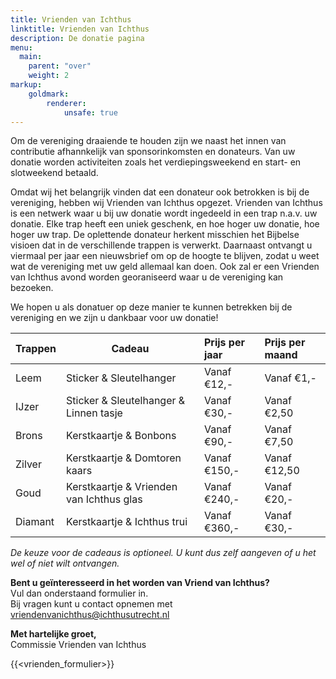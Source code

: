 ```yaml
---
title: Vrienden van Ichthus
linktitle: Vrienden van Ichthus
description: De donatie pagina
menu:
  main:
    parent: "over"
    weight: 2
markup:
    goldmark:
        renderer:
            unsafe: true
---
```


Om de vereniging draaiende te houden zijn we naast het innen van contributie afhannkelijk van sponsorinkomsten en donateurs. Van uw donatie worden activiteiten zoals het verdiepingsweekend en start- en slotweekend betaald.

Omdat wij het belangrijk vinden dat een donateur ook betrokken is bij de vereniging, hebben wij Vrienden van Ichthus opgezet. Vrienden van Ichthus is een netwerk waar u bij uw donatie wordt ingedeeld in een trap n.a.v. uw donatie. Elke trap heeft een uniek geschenk, en hoe hoger uw donatie, hoe hoger uw trap. De oplettende donateur herkent misschien het Bijbelse visioen dat in de verschillende trappen is verwerkt. Daarnaast ontvangt u viermaal per jaar een nieuwsbrief om op de hoogte te blijven, zodat u weet wat de vereniging met uw geld allemaal kan doen. Ook zal er een Vrienden van Ichthus avond worden georaniseerd waar u de vereniging kan bezoeken.

We hopen u als donatuer op deze manier te kunnen betrekken bij de vereniging en we zijn u dankbaar voor uw donatie!

| Trappen | Cadeau                                   | Prijs per jaar | Prijs per maand |
| :------ | ---------------------------------------- | :------------- | :-------------- |
| Leem    | Sticker & Sleutelhanger                  | Vanaf €12,-    | Vanaf €1,-      |
| IJzer   | Sticker & Sleutelhanger & Linnen tasje   | Vanaf €30,-    | Vanaf €2,50     |
| Brons   | Kerstkaartje & Bonbons                   | Vanaf €90,-    | Vanaf €7,50     |
| Zilver  | Kerstkaartje & Domtoren kaars            | Vanaf €150,-   | Vanaf €12,50    |
| Goud    | Kerstkaartje & Vrienden van Ichthus glas | Vanaf €240,-   | Vanaf €20,-     |
| Diamant | Kerstkaartje & Ichthus trui              | Vanaf €360,-   | Vanaf €30,-     |

_De keuze voor de cadeaus is optioneel. U kunt dus zelf aangeven of u het wel of niet wilt ontvangen._

**Bent u geïnteresseerd in het worden van Vriend van Ichthus?**\
Vul dan onderstaand formulier in.\
Bij vragen kunt u contact opnemen met vriendenvanichthus@ichthusutrecht.nl

**Met hartelijke groet,**\
Commissie Vrienden van Ichthus

{{<vrienden_formulier>}}